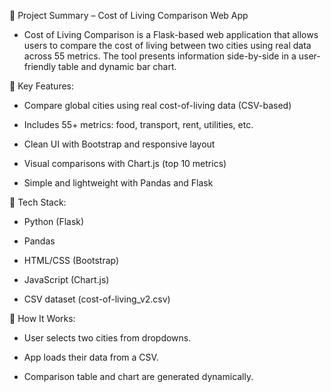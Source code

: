 📝 Project Summary – Cost of Living Comparison Web App
- Cost of Living Comparison is a Flask-based web application that allows users to compare the cost of living between two cities using real data across 55 metrics. The tool presents information side-by-side in a user-friendly table and dynamic bar chart.

🔑 Key Features:
- Compare global cities using real cost-of-living data (CSV-based)

- Includes 55+ metrics: food, transport, rent, utilities, etc.

- Clean UI with Bootstrap and responsive layout

- Visual comparisons with Chart.js (top 10 metrics)

- Simple and lightweight with Pandas and Flask

🧰 Tech Stack:
- Python (Flask)

- Pandas

- HTML/CSS (Bootstrap)

- JavaScript (Chart.js)

- CSV dataset (cost-of-living_v2.csv)

📍 How It Works:
- User selects two cities from dropdowns.

- App loads their data from a CSV.

- Comparison table and chart are generated dynamically.

